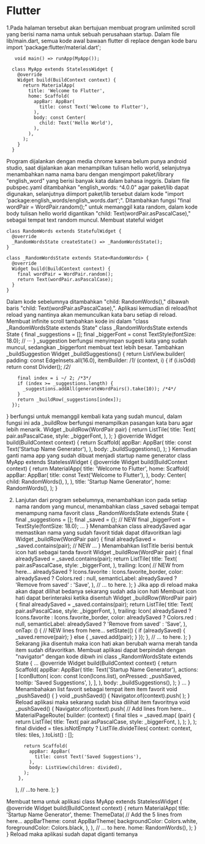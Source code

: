 # Flutter

1.Pada halaman tersebut akan bertujuan membuat program unlimited scroll yang berisi nama nama untuk sebuah perusahaan startup. Dalam file lib/main.dart, semua kode awal bawaan       flutter di replace dengan kode baru
     import 'package:flutter/material.dart';

       void main() => runApp(MyApp());

      class MyApp extends StatelessWidget {
        @override
        Widget build(BuildContext context) {
          return MaterialApp(
            title: 'Welcome to Flutter',
            home: Scaffold(
              appBar: AppBar(
                title: const Text('Welcome to Flutter'),
              ),
              body: const Center(
                child: Text('Hello World'),
              ),
            ),
          );
        }
      }
   Program dijalankan dengan media chrome karena belum punya android studio, saat dijalankan akan menampilkan tulisan hello world, selanjutnya menambahkan nama nama baru dengan    mengimport paket/library "english_word" yang berisi banyak kata dalam bahasa inggris. Dalam file pubspec.yaml ditambahkan "english_words: ^4.0.0" agar paket/lib dapat            digunakan, selanjutnya diimport paket/lib tersebut dalam kode "import 'package:english_words/english_words.dart';". Ditambahkan fungsi "final wordPair = WordPair.random();"      untuk memanggil kata random, dalam kode body tulisan hello world digantikan "child: Text(wordPair.asPascalCase)," sebagai tempat text random muncul. Membuat stateful widget 
    
    class RandomWords extends StatefulWidget {
      @override
      _RandomWordsState createState() => _RandomWordsState();
    }

    class _RandomWordsState extends State<RandomWords> {
      @override
      Widget build(BuildContext context) {
        final wordPair = WordPair.random();
        return Text(wordPair.asPascalCase);
      }
    }
   Dalam kode sebelumnya ditambahkan "child: RandomWords()," dibawah baris "child: Text(wordPair.asPascalCase),". Aplikasi kemudian di reload/hot reload yang nantinya akan          memunculkan kata baru setiap di reload. Membuat infinite scroll tambahkan kode ini dalam "class _RandomWordsState extends State<RandomWords>"
	  class _RandomWordsState extends State<RandomWords> {
	    final _suggestions = <WordPair>[];
	    final _biggerFont = const TextStyle(fontSize: 18.0);
	    // ···
	  }
  _suggestion berfungsi menyimpan sugesti kata yang sudah muncul, sedangkan _biggerfont membuat text lebih besar. Tambahkan _buildSuggestion
  Widget _buildSuggestions() {
  return ListView.builder(
      padding: const EdgeInsets.all(16.0),
      itemBuilder: /*1*/ (context, i) {
        if (i.isOdd) return const Divider(); /*2*/

        final index = i ~/ 2; /*3*/
        if (index >= _suggestions.length) {
          _suggestions.addAll(generateWordPairs().take(10)); /*4*/
        }
        return _buildRow(_suggestions[index]);
      });
}
  berfungsi untuk memanggil kembali kata yang sudah muncul, dalam fungsi ini ada _buildRow berfungsi menampilkan pasangan kata baru agar lebih menarik.
    Widget _buildRow(WordPair pair) {
    return ListTile(
      title: Text(
        pair.asPascalCase,
        style: _biggerFont,
      ),
    );
  }
    @override
  Widget build(BuildContext context) {
    return Scaffold(
      appBar: AppBar(
        title: const Text('Startup Name Generator'),
      ),
      body: _buildSuggestions(),
    );
  }
  Kemudian ganti nama app yang sudah dibuat menjadi startup name generator 
  class MyApp extends StatelessWidget {
	    @override
    Widget build(BuildContext context) {
	      return MaterialApp(
       title: 'Welcome to Flutter',
       home: Scaffold(
         appBar: AppBar(
           title: const Text('Welcome to Flutter'),
         ),
         body: Center(
           child: RandomWords(),
         ),
       ),
       title: 'Startup Name Generator',
       home: RandomWords(),
	      );
	    }
	
2. Lanjutan dari program sebelumnya, menambahkan icon pada setiap nama random yang muncul, menambahkan class _saved sebagai tempat menampung nama favorit
	class _RandomWordsState extends State<RandomWords> {
	  final _suggestions = <WordPair>[];
	  final _saved = <WordPair>{};     // NEW
	  final _biggerFont = TextStyle(fontSize: 18.0);
	  ...
	}
   Menambahkan class alreadySaved agar memastikan nama yang sudah favorit tidak dapat difavoritkan lagi
	Widget _buildRow(WordPair pair) {
	  final alreadySaved = _saved.contains(pair);  // NEW
	  ...
	}
   Menambahkan listTitle berisi bentuk icon hati sebagai tanda favorit
	Widget _buildRow(WordPair pair) {
	  final alreadySaved = _saved.contains(pair);
	  return ListTile(
	    title: Text(
	      pair.asPascalCase,
	      style: _biggerFont,
	    ),
	    trailing: Icon(   // NEW from here... 
	      alreadySaved ? Icons.favorite : Icons.favorite_border,
	      color: alreadySaved ? Colors.red : null,
	      semanticLabel: alreadySaved ? 'Remove from saved' : 'Save',
	    ),                // ... to here.
	  );
	}
  Jika app di reload maka akan dapat dilihat bedanya sekarang sudah ada icon hati
  Membuat icon hati dapat berinteraksi ketika disentuh 
	Widget _buildRow(WordPair pair) {
	  final alreadySaved = _saved.contains(pair);
	  return ListTile(
	    title: Text(
	      pair.asPascalCase,
	      style: _biggerFont,
	    ),
	    trailing: Icon(
	      alreadySaved ? Icons.favorite : Icons.favorite_border,
	      color: alreadySaved ? Colors.red : null,
	      semanticLabel: alreadySaved ? 'Remove from saved' : 'Save',
	    ),
	    onTap: () {      // NEW lines from here...
	      setState(() {
		if (alreadySaved) {
		  _saved.remove(pair);
		} else { 
		  _saved.add(pair); 
		} 
	      });
	    },               // ... to here.
	  );
	}
  Sekarang jika disentuh maka icon hati akan berubah warna merah tanda item sudah difavoritkan.
  Membuat aplikasi dapat berpindah dengan "navigator" dengan kode dibwh ini
	class _RandomWordsState extends State<RandomWords> {
	  ...
	  @override
	  Widget build(BuildContext context) {
	    return Scaffold(
	      appBar: AppBar(
		title: Text('Startup Name Generator'),
		actions: [
		  IconButton(
		    icon: const Icon(Icons.list),
		    onPressed: _pushSaved,
		    tooltip: 'Saved Suggestions',
		  ),
		],
	      ),
	      body: _buildSuggestions(),
	    );
	  }
	  ...
	}
  Menambahakan list favorit sebagai tempat item item favorit
	void _pushSaved() {
  }
	void _pushSaved() {
	  Navigator.of(context).push(
	  );
	}
 Reload aplikasi maka sekarang sudah bisa dilihat item favoritnya
	void _pushSaved() {
    Navigator.of(context).push(
      // Add lines from here...
      MaterialPageRoute<void>(
        builder: (context) {
          final tiles = _saved.map(
            (pair) {
              return ListTile(
                title: Text(
                  pair.asPascalCase,
                  style: _biggerFont,
                ),
              );
            },
          );
          final divided = tiles.isNotEmpty
              ? ListTile.divideTiles(
                  context: context,
                  tiles: tiles,
                ).toList()
              : <Widget>[];

          return Scaffold(
            appBar: AppBar(
              title: const Text('Saved Suggestions'),
            ),
            body: ListView(children: divided),
          );
        },
      ), // ...to here.
    );
  }

 Membuat tema untuk aplikasi
	class MyApp extends StatelessWidget {
  @override
  Widget build(BuildContext context) {
    return MaterialApp(
      title: 'Startup Name Generator',
      theme: ThemeData(          // Add the 5 lines from here... 
        appBarTheme: const AppBarTheme(
          backgroundColor: Colors.white,
          foregroundColor: Colors.black,
        ),
      ),                         // ... to here.
      home: RandomWords(),
    );
  }
}
Reload maka aplikasi sudah dapat diganti temanya
